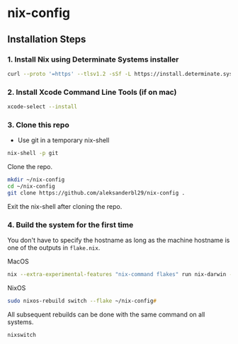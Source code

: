 # nix-config

## Installation Steps

### 1. Install Nix using Determinate Systems installer

```zsh
curl --proto '=https' --tlsv1.2 -sSf -L https://install.determinate.systems/nix | sh -s -- install --determinate
```

### 2. Install Xcode Command Line Tools (if on mac)

```zsh
xcode-select --install
```

### 3. Clone this repo

- Use git in a temporary nix-shell

```zsh
nix-shell -p git
```

Clone the repo.

```zsh
mkdir ~/nix-config
cd ~/nix-config
git clone https://github.com/aleksanderbl29/nix-config .
```

Exit the nix-shell after cloning the repo.

### 4. Build the system for the first time

You don't have to specify the hostname as long as the machine hostname is one of the outputs in `flake.nix`.

MacOS

```zsh
nix --extra-experimental-features "nix-command flakes" run nix-darwin -- switch --flake ~/nix-config/
```

NixOS

```zsh
sudo nixos-rebuild switch --flake ~/nix-config#
```

All subsequent rebuilds can be done with the same command on all systems.

```zsh
nixswitch
```
